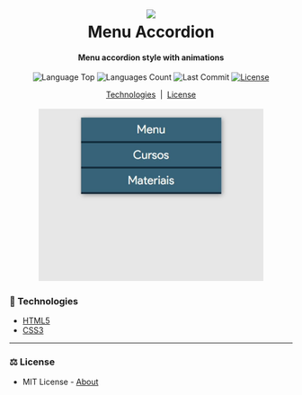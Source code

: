 <div align="center">
    <!-- Top Image and Title -->
	<h1>
		<img src="https://i.imgur.com/DfwpHrE.png" width="300px"><br/> 
		Menu Accordion
	</h1>
    <!-- Subtitle/Description -->
	<h4>Menu accordion style with animations</h4>
	<p>
    <!-- Image Shields -->
	<img alt="Language Top" src="https://img.shields.io/github/languages/top/joaovictornsv/menu-accordion-html-css">
	<img alt="Languages Count" src="https://img.shields.io/github/languages/count/joaovictornsv/menu-accordion-html-css">
	<img alt="Last Commit" src="https://img.shields.io/github/last-commit/joaovictornsv/menu-accordion-html-css">
	 <a href="https://github.com/joaovictornsv/menu-accordion-html-css/blob/master/LICENSE">
	    <img alt="License" src="https://img.shields.io/github/license/joaovictornsv/menu-accordion-html-css">
	</a>
</p>
<!-- Nav Menu -->
<a href=#telescope-tecnologias>Technologies</a>&nbsp&nbsp|&nbsp&nbsp<a href="#memo-licença">License</a><br/><br/>

<!-- Gif/Image of Example -->
<img width="400" src="menu-accordion-gif.gif">
</div>


### :rocket: Technologies

- [HTML5](https://developer.mozilla.org/pt-BR/docs/Web/HTML)
- [CSS3](https://developer.mozilla.org/pt-BR/docs/Web/CSS)

---


### :balance_scale: License
  
- MIT License - [About](https://github.com/joaovictornsv/menu-accordion-html-css/blob/master/LICENSE)
